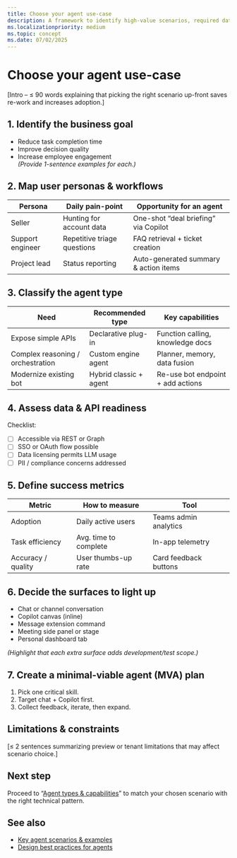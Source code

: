 ```yaml
---
title: Choose your agent use-case  
description: A framework to identify high-value scenarios, required data, and success metrics before you start building an AI-powered agent for Microsoft Teams.  
ms.localizationpriority: medium  
ms.topic: concept  
ms.date: 07/02/2025  
---
```

# Choose your agent use-case  

[Intro – ≤ 90 words explaining that picking the right scenario up-front saves re-work and increases adoption.]

## 1. Identify the business goal  

- Reduce task completion time  
- Improve decision quality  
- Increase employee engagement  
*(Provide 1-sentence examples for each.)*

## 2. Map user personas & workflows  

| Persona | Daily pain-point | Opportunity for an agent |  
|---------|-----------------|---------------------------|  
| Seller | Hunting for account data | One-shot “deal briefing” via Copilot |  
| Support engineer | Repetitive triage questions | FAQ retrieval + ticket creation |  
| Project lead | Status reporting | Auto-generated summary & action items |

## 3. Classify the agent type  

| Need | Recommended type | Key capabilities |  
|------|------------------|------------------|  
| Expose simple APIs | Declarative plug-in | Function calling, knowledge docs |  
| Complex reasoning / orchestration | Custom engine agent | Planner, memory, data fusion |  
| Modernize existing bot | Hybrid classic + agent | Re-use bot endpoint + add actions |

## 4. Assess data & API readiness  

Checklist:  

- [ ] Accessible via REST or Graph  
- [ ] SSO or OAuth flow possible  
- [ ] Data licensing permits LLM usage  
- [ ] PII / compliance concerns addressed

## 5. Define success metrics  

| Metric | How to measure | Tool |  
|--------|----------------|------|  
| Adoption | Daily active users | Teams admin analytics |  
| Task efficiency | Avg. time to complete | In-app telemetry |  
| Accuracy / quality | User thumbs-up rate | Card feedback buttons |

## 6. Decide the surfaces to light up  

- Chat or channel conversation  
- Copilot canvas (inline)  
- Message extension command  
- Meeting side panel or stage  
- Personal dashboard tab

*(Highlight that each extra surface adds development/test scope.)*

## 7. Create a minimal-viable agent (MVA) plan  

1. Pick one critical skill.  
2. Target chat + Copilot first.  
3. Collect feedback, iterate, then expand.

## Limitations & constraints  

[≤ 2 sentences summarizing preview or tenant limitations that may affect scenario choice.]

## Next step  

Proceed to “[Agent types & capabilities](agent-types-and-capabilities.md)” to match your chosen scenario with the right technical pattern.

## See also  

- [Key agent scenarios & examples](../get-started/key-agent-scenarios-and-examples.md)  
- [Design best practices for agents](design-best-practices-for-agents.md)
